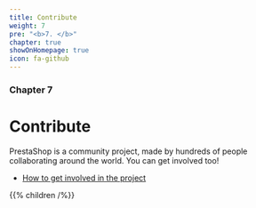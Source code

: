 ```yaml
---
title: Contribute
weight: 7
pre: "<b>7. </b>"
chapter: true
showOnHomepage: true
icon: fa-github
---
```


### Chapter 7

# Contribute

PrestaShop is a community project, made by hundreds of people collaborating around the world. You can get involved too!

- [How to get involved in the project](https://www.prestashop-project.org/get-involved/)

{{% children /%}}
